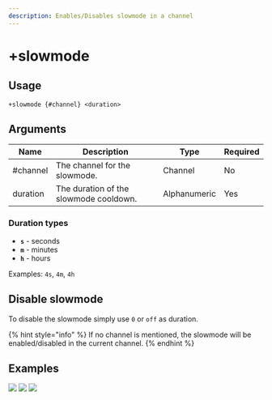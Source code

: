 ```yaml
---
description: Enables/Disables slowmode in a channel
---
```


# +slowmode

## Usage

```
+slowmode {#channel} <duration>
```

## Arguments

| Name     | Description                            | Type         | Required |
| -------- | -------------------------------------- | ------------ | -------- |
| #channel | The channel for the slowmode.          | Channel      | No       |
| duration | The duration of the slowmode cooldown. | Alphanumeric | Yes      |

### Duration types

* **`s`** - seconds
* **`m`** - minutes
* **`h`** - hours

Examples: `4s`, `4m`, `4h`

## Disable slowmode

To disable the slowmode simply use `0` or `off` as duration.

{% hint style="info" %}
If no channel is mentioned, the slowmode will be enabled/disabled in the current channel.
{% endhint %}

## Examples

![](https://tawk.link/60e18ecd649e0a0a5cca7167/kb/attachments/g7PLxHOA-k.jpg) ![](https://tawk.link/60e18ecd649e0a0a5cca7167/kb/attachments/CkKgdrZA1a.jpg) ![](https://tawk.link/60e18ecd649e0a0a5cca7167/kb/attachments/hf6DDBnNLY.jpg)

